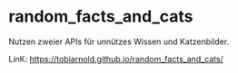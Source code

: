 # random_facts_and_cats

Nutzen zweier APIs für unnützes Wissen und Katzenbilder.

LinK: https://tobiarnold.github.io/random_facts_and_cats/
